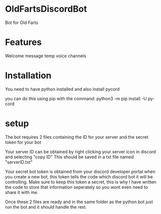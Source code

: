 # OldFartsDiscordBot
Bot for Old Farts

# Features
Welcome message
temp voice channels

# Installation 
You need to have python installed and also install pycord

you can do this using pip with the command: 
python3 -m pip install -U py-cord

# setup
The bot requires 2 files containing the ID for your server and the secret token for your bot

Your server ID can be obtained by right clicking your server icon in discord and selecting "copy ID"
This should be saved in a txt file named "serverID.txt"

Your secret bot token is obtained from your discord developer portal when you create a new bot, this token tells the code which discord bot it will be controlling.
Make sure to keep this token a secret, this is why I have written the code to store that information seperately so you wont even need to share it with me. 

Once these 2 files are ready and in the same folder as the python bot just run the bot and it should handle the rest. 
